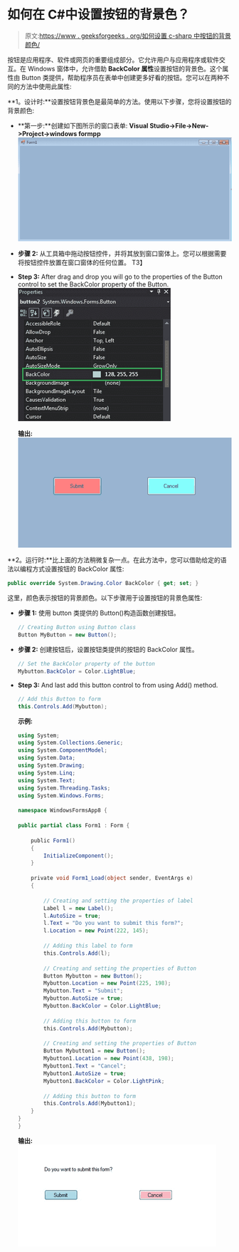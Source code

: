 # 如何在 C#中设置按钮的背景色？

> 原文:[https://www . geeksforgeeks . org/如何设置 c-sharp 中按钮的背景颜色/](https://www.geeksforgeeks.org/how-to-set-the-background-color-of-the-button-in-c-sharp/)

按钮是应用程序、软件或网页的重要组成部分。它允许用户与应用程序或软件交互。在 Windows 窗体中，允许借助 **BackColor 属性**设置按钮的背景色。这个属性由 Button 类提供，帮助程序员在表单中创建更多好看的按钮。您可以在两种不同的方法中使用此属性:

**1。设计时:**设置按钮背景色是最简单的方法。使用以下步骤，您将设置按钮的背景颜色:

*   **第一步:**创建如下图所示的窗口表单:
    **Visual Studio->File->New->Project->windows formpp**
    ![](img/9889dfd1d09174ca813cf58170ab9cc8.png)
*   **步骤 2:** 从工具箱中拖动按钮控件，并将其放到窗口窗体上。您可以根据需要将按钮控件放置在窗口窗体的任何位置。
    T3】
*   **Step 3:** After drag and drop you will go to the properties of the Button control to set the BackColor property of the Button.
    ![](img/12ef8275c2ff1cbf07a75f47039058a9.png)

    **输出:**
    ![](img/8441317d82d799622292431f841b69b1.png)

**2。运行时:**比上面的方法稍微复杂一点。在此方法中，您可以借助给定的语法以编程方式设置按钮的 BackColor 属性:

```cs
public override System.Drawing.Color BackColor { get; set; }
```

这里，颜色表示按钮的背景颜色。以下步骤用于设置按钮的背景色属性:

*   **步骤 1:** 使用 button 类提供的 Button()构造函数创建按钮。

    ```cs
    // Creating Button using Button class
    Button MyButton = new Button();

    ```

*   **步骤 2:** 创建按钮后，设置按钮类提供的按钮的 BackColor 属性。

    ```cs
    // Set the BackColor property of the button
    Mybutton.BackColor = Color.LightBlue;

    ```

*   **Step 3:** And last add this button control to from using Add() method.

    ```cs
    // Add this Button to form
    this.Controls.Add(Mybutton);

    ```

    **示例:**

    ```cs
    using System;
    using System.Collections.Generic;
    using System.ComponentModel;
    using System.Data;
    using System.Drawing;
    using System.Linq;
    using System.Text;
    using System.Threading.Tasks;
    using System.Windows.Forms;

    namespace WindowsFormsApp8 {

    public partial class Form1 : Form {

        public Form1()
        {
            InitializeComponent();
        }

        private void Form1_Load(object sender, EventArgs e)
        {

            // Creating and setting the properties of label
            Label l = new Label();
            l.AutoSize = true;
            l.Text = "Do you want to submit this form?";
            l.Location = new Point(222, 145);

            // Adding this label to form
            this.Controls.Add(l);

            // Creating and setting the properties of Button
            Button Mybutton = new Button();
            Mybutton.Location = new Point(225, 198);
            Mybutton.Text = "Submit";
            Mybutton.AutoSize = true;
            Mybutton.BackColor = Color.LightBlue;

            // Adding this button to form
            this.Controls.Add(Mybutton);

            // Creating and setting the properties of Button
            Button Mybutton1 = new Button();
            Mybutton1.Location = new Point(438, 198);
            Mybutton1.Text = "Cancel";
            Mybutton1.AutoSize = true;
            Mybutton1.BackColor = Color.LightPink;

            // Adding this button to form
            this.Controls.Add(Mybutton1);
        }
    }
    }
    ```

    **输出:**
    ![](img/5d8d07cb9872587e139ae0db6af96ac8.png)